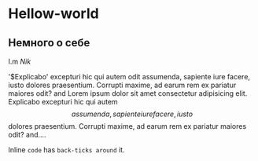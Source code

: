 # Hellow-world
## Немного о себе
I.m *Nik*

   '$Explicabo' excepturi hic qui autem odit assumenda, sapiente iure facere, iusto dolores praesentium. Corrupti maxime, ad earum rem ex pariatur maiores odit?
and
Lorem ipsum dolor sit amet consectetur adipisicing elit. Explicabo excepturi hic qui autem  $$assumenda, sapiente iure facere, iusto$$ dolores praesentium. Corrupti maxime, ad earum rem ex pariatur maiores odit?
and....

Inline `code` has `back-ticks around` it.